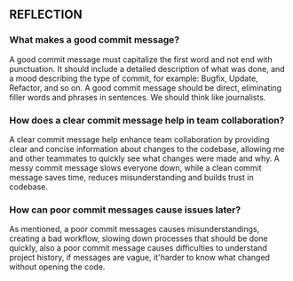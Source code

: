 ## REFLECTION

### What makes a good commit message?

A good commit message must capitalize the first word and not end with punctuation. It should include a detailed description of what was done, and a mood describing the type of commit, for example: Bugfix, Update, Refactor, and so on. A good commit message should be direct, eliminating filler words and phrases in sentences. We should think like journalists.

### How does a clear commit message help in team collaboration?

A clear commit message help enhance team collaboration by providing clear and concise information about changes to the codebase, allowing me and other teammates to quickly see what changes were made and why. A messy commit message slows everyone down, while a clean commit message saves time, reduces misunderstanding and builds trust in codebase.

### How can poor commit messages cause issues later?

As mentioned, a poor commit messages causes misunderstandings, creating a bad workflow, slowing down processes that should be done quickly, also a poor commit message causes difficulties to understand project history, if messages are vague, it'harder to know what changed without opening the code.
